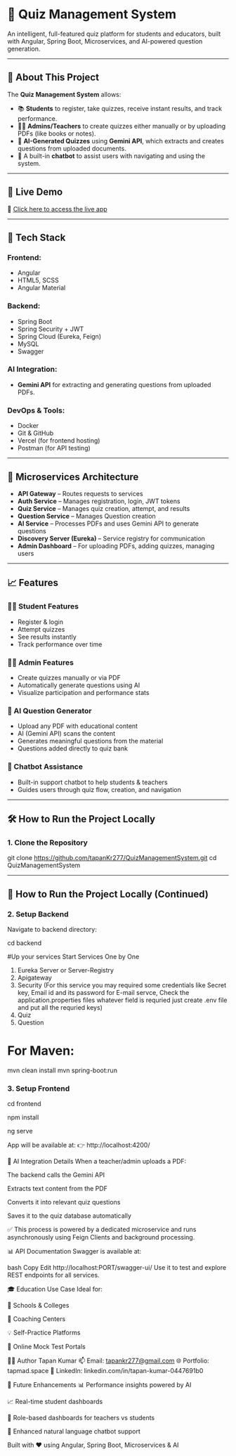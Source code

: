 # 🎯 Quiz Management System

An intelligent, full-featured quiz platform for students and educators, built with Angular, Spring Boot, Microservices, and AI-powered question generation.

---

## 📖 About This Project

The **Quiz Management System** allows:

- 📚 **Students** to register, take quizzes, receive instant results, and track performance.
- 🧑‍🏫 **Admins/Teachers** to create quizzes either manually or by uploading PDFs (like books or notes).
- 🤖 **AI-Generated Quizzes** using **Gemini API**, which extracts and creates questions from uploaded documents.
- 💬 A built-in **chatbot** to assist users with navigating and using the system.

---

## 🚀 Live Demo

🔗 [Click here to access the live app](https://quiz-management-system-smoky.vercel.app/)

---

## 🔧 Tech Stack

### Frontend:
- Angular
- HTML5, SCSS
- Angular Material

### Backend:
- Spring Boot
- Spring Security + JWT
- Spring Cloud (Eureka, Feign)
- MySQL
- Swagger

### AI Integration:
- **Gemini API** for extracting and generating questions from uploaded PDFs.

### DevOps & Tools:
- Docker
- Git & GitHub
- Vercel (for frontend hosting)
- Postman (for API testing)

---

## 📂 Microservices Architecture

- **API Gateway** – Routes requests to services
- **Auth Service** – Manages registration, login, JWT tokens
- **Quiz Service** – Manages quiz creation, attempt, and results
- **Question Service** – Manages Question creation
- **AI Service** – Processes PDFs and uses Gemini API to generate questions
- **Discovery Server (Eureka)** – Service registry for communication
- **Admin Dashboard** – For uploading PDFs, adding quizzes, managing users

---

## 📈 Features

### 👨‍🎓 Student Features
- Register & login
- Attempt quizzes
- See results instantly
- Track performance over time

### 👨‍🏫 Admin Features
- Create quizzes manually or via PDF
- Automatically generate questions using AI
- Visualize participation and performance stats

### 🤖 AI Question Generator
- Upload any PDF with educational content
- AI (Gemini API) scans the content
- Generates meaningful questions from the material
- Questions added directly to quiz bank

### 💬 Chatbot Assistance
- Built-in support chatbot to help students & teachers
- Guides users through quiz flow, creation, and navigation

---

## 🛠️ How to Run the Project Locally

### 1. Clone the Repository

git clone https://github.com/tapanKr277/QuizManagementSystem.git
cd QuizManagementSystem

---

## 🏁 How to Run the Project Locally (Continued)

### 2. Setup Backend

Navigate to backend directory:

cd backend

#Up your services
Start Services One by One 
1) Eureka Server or Server-Registry
2) Apigateway
3) Security (For this service you may required some credentials like Secret key, Email id and its password for E-mail servce, Check the application.properties files whatever field is requried just create .env file and put all the requried keys)
4) Quiz
5) Question 

# For Maven:
mvn clean install
mvn spring-boot:run

### 3. Setup Frontend

cd frontend

npm install

ng serve

App will be available at:
👉 http://localhost:4200/


🤖 AI Integration Details
When a teacher/admin uploads a PDF:

The backend calls the Gemini API

Extracts text content from the PDF

Converts it into relevant quiz questions

Saves it to the quiz database automatically

✅ This process is powered by a dedicated microservice and runs asynchronously using Feign Clients and background processing.

📊 API Documentation
Swagger is available at:

bash
Copy
Edit
http://localhost:PORT/swagger-ui/
Use it to test and explore REST endpoints for all services.

🎓 Education Use Case
Ideal for:

🏫 Schools & Colleges

🧪 Coaching Centers

💡 Self-Practice Platforms

🧠 Online Mock Test Portals

🧑‍💻 Author
Tapan Kumar
📫 Email: tapankr277@gmail.com
🌐 Portfolio: tapmad.space
💼 LinkedIn: linkedin.com/in/tapan-kumar-0447691b0

📌 Future Enhancements
📊 Performance insights powered by AI

📈 Real-time student dashboards

🔐 Role-based dashboards for teachers vs students

💬 Enhanced natural language chatbot support

Built with ❤️ using Angular, Spring Boot, Microservices & AI
